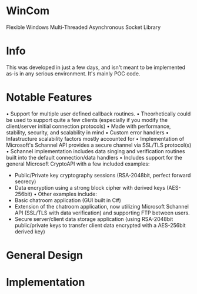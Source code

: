 # WinCom
Flexible Windows Multi-Threaded Asynchronous Socket Library

# Info
This was developed in just a few days, and isn't meant to be implemented as-is in any serious environment.
It's mainly POC code.

# Notable Features
• Support for multiple user defined callback routines. 
• Theorhetically could be used to support quite a few clients 
(especially if you modify the client/server initial connection protocols)
• Made with performance, stability, security, and scalability in mind
• Custom error handlers 
• Infastructure scalability factors mostly accounted for
• Implementation of Microsoft's Schannel API provides a secure channel via SSL/TLS protocol(s)
• Schannel implementation includes data singing and verification routines built into the default connection/data handlers
• Includes support for the general Microsoft CryptoAPI with a few included examples:
  - Public/Private key cryptography sessions (RSA-2048bit, perfect forward secrecy)
  - Data encryption using a strong block cipher with derived keys (AES-256bit)
• Other examples include:
  - Basic chatroom application (GUI built in C#)
  - Extension of the chatroom application, now utilizing Microsoft Schannel API (SSL/TLS with data verification) and supporting FTP between users.
  - Secure server/client data storage application (using RSA-2048bit public/private keys to transfer client data encrypted with a AES-256bit derived key)
  
 # General Design
 
 # Implementation
 
